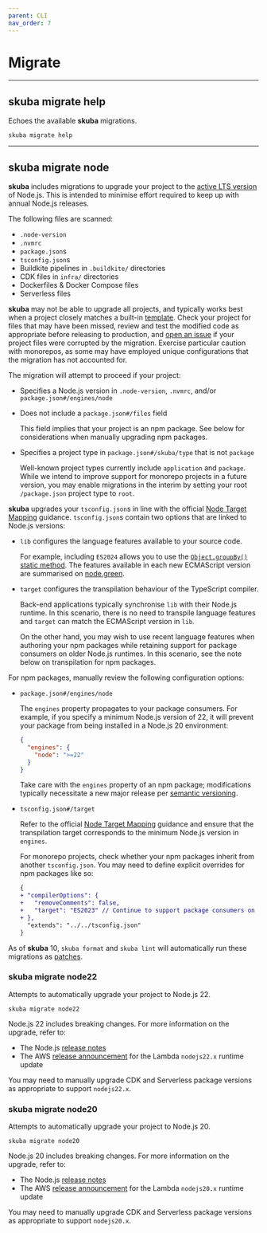 ```yaml
---
parent: CLI
nav_order: 7
---
```


# Migrate

---

## skuba migrate help

Echoes the available **skuba** migrations.

```shell
skuba migrate help
```

---

## skuba migrate node

**skuba** includes migrations to upgrade your project to the [active LTS version] of Node.js.
This is intended to minimise effort required to keep up with annual Node.js releases.

The following files are scanned:

- `.node-version`
- `.nvmrc`
- `package.json`s
- `tsconfig.json`s
- Buildkite pipelines in `.buildkite/` directories
- CDK files in `infra/` directories
- Dockerfiles & Docker Compose files
- Serverless files

**skuba** may not be able to upgrade all projects,
and typically works best when a project closely matches a built-in [template].
Check your project for files that may have been missed,
review and test the modified code as appropriate before releasing to production,
and [open an issue](https://github.com/seek-oss/skuba/issues/new) if your project files were corrupted by the migration.
Exercise particular caution with monorepos,
as some may have employed unique configurations that the migration has not accounted for.

The migration will attempt to proceed if your project:

- Specifies a Node.js version in `.node-version`, `.nvmrc`, and/or `package.json#/engines/node`

- Does not include a `package.json#/files` field

  This field implies that your project is an npm package.
  See below for considerations when manually upgrading npm packages.

- Specifies a project type in `package.json#/skuba/type` that is not `package`

  Well-known project types currently include `application` and `package`.
  While we intend to improve support for monorepo projects in a future version,
  you may enable migrations in the interim by setting your root `/package.json` project type to `root`.

**skuba** upgrades your `tsconfig.json`s in line with the official [Node Target Mapping] guidance.
`tsconfig.json`s contain two options that are linked to Node.js versions:

- `lib` configures the language features available to your source code.

  For example, including `ES2024` allows you to use the [`Object.groupBy()` static method].
  The features available in each new ECMAScript version are summarised on [node.green](https://node.green/).

- `target` configures the transpilation behaviour of the TypeScript compiler.

  Back-end applications typically synchronise `lib` with their Node.js runtime.
  In this scenario, there is no need to transpile language features and `target` can match the ECMAScript version in `lib`.

  On the other hand, you may wish to use recent language features when authoring your npm packages while retaining support for package consumers on older Node.js runtimes.
  In this scenario, see the note below on transpilation for npm packages.

For npm packages,
manually review the following configuration options:

- `package.json#/engines/node`

  The `engines` property propagates to your package consumers.
  For example, if you specify a minimum Node.js version of 22,
  it will prevent your package from being installed in a Node.js 20 environment:

  ```json
  {
    "engines": {
      "node": ">=22"
    }
  }
  ```

  Take care with the `engines` property of an npm package;
  modifications typically necessitate a new major release per [semantic versioning].

- `tsconfig.json#/target`

  Refer to the official [Node Target Mapping] guidance and ensure that the transpilation target corresponds to the minimum Node.js version in `engines`.

  For monorepo projects,
  check whether your npm packages inherit from another `tsconfig.json`.
  You may need to define explicit overrides for npm packages like so:

  ```diff
  {
  + "compilerOptions": {
  +   "removeComments": false,
  +   "target": "ES2023" // Continue to support package consumers on Node.js 20
  + },
    "extends": "../../tsconfig.json"
  }
  ```

As of **skuba** 10,
`skuba format` and `skuba lint` will automatically run these migrations as [patches].

[`Object.groupBy()` static method]: https://developer.mozilla.org/en-US/docs/Web/JavaScript/Reference/Global_Objects/Object/groupBy
[active LTS version]: https://nodejs.org/en/about/previous-releases#nodejs-releases
[Node Target Mapping]: https://github.com/microsoft/TypeScript/wiki/Node-Target-Mapping
[patches]: ./lint.md#patches
[semantic versioning]: https://semver.org/
[template]: ../templates/index.md

### skuba migrate node22

Attempts to automatically upgrade your project to Node.js 22.

```shell
skuba migrate node22
```

Node.js 22 includes breaking changes.
For more information on the upgrade, refer to:

- The Node.js [release notes][node-22]
- The AWS [release announcement][aws-22] for the Lambda `nodejs22.x` runtime update

You may need to manually upgrade CDK and Serverless package versions as appropriate to support `nodejs22.x`.

[aws-22]: https://aws.amazon.com/blogs/compute/node-js-22-runtime-now-available-in-aws-lambda/
[node-22]: https://nodejs.org/en/blog/announcements/v22-release-announce

### skuba migrate node20

Attempts to automatically upgrade your project to Node.js 20.

```shell
skuba migrate node20
```

Node.js 20 includes breaking changes.
For more information on the upgrade, refer to:

- The Node.js [release notes][node-20]
- The AWS [release announcement][aws-20] for the Lambda `nodejs20.x` runtime update

You may need to manually upgrade CDK and Serverless package versions as appropriate to support `nodejs20.x`.

[aws-20]: https://aws.amazon.com/blogs/compute/node-js-20-x-runtime-now-available-in-aws-lambda/
[node-20]: https://nodejs.org/en/blog/announcements/v20-release-announce
